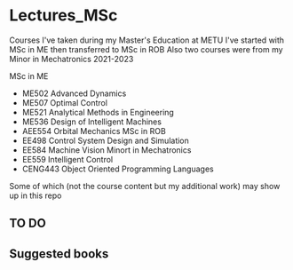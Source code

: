 # Lectures_MSc
Courses I've taken during my Master's Education at METU
I've started with MSc in ME then transferred to MSc in ROB
Also two courses were from my Minor in Mechatronics
2021-2023

MSc in ME
- ME502 Advanced Dynamics
- ME507 Optimal Control
- ME521 Analytical Methods in Engineering
- ME536 Design of Intelligent Machines
- AEE554 Orbital Mechanics
MSc in ROB
- EE498 Control System Design and Simulation
- EE584 Machine Vision
Minort in Mechatronics
- EE559 Intelligent Control
- CENG443 Object Oriented Programming Languages

Some of which (not the course content but my additional work) may show up in this repo

## TO DO
## Suggested books
